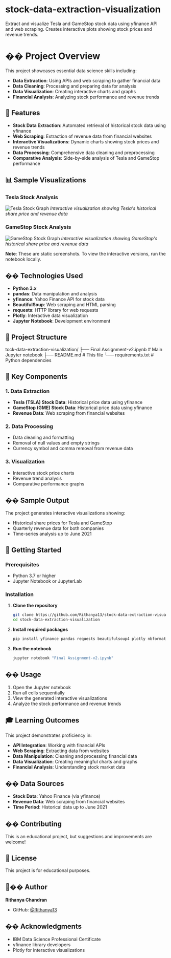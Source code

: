 # stock-data-extraction-visualization
Extract and visualize Tesla and GameStop stock data using yfinance API and web scraping. Creates interactive plots showing stock prices and revenue trends.
# �� Project Overview

This project showcases essential data science skills including:
- **Data Extraction**: Using APIs and web scraping to gather financial data
- **Data Cleaning**: Processing and preparing data for analysis
- **Data Visualization**: Creating interactive charts and graphs
- **Financial Analysis**: Analyzing stock performance and revenue trends

## 🚀 Features

- **Stock Data Extraction**: Automated retrieval of historical stock data using yfinance
- **Web Scraping**: Extraction of revenue data from financial websites
- **Interactive Visualizations**: Dynamic charts showing stock prices and revenue trends
- **Data Processing**: Comprehensive data cleaning and preprocessing
- **Comparative Analysis**: Side-by-side analysis of Tesla and GameStop performance

## 📊 Sample Visualizations

### Tesla Stock Analysis
![Tesla Stock Graph](tesla_graph.png)
*Interactive visualization showing Tesla's historical share price and revenue data*

### GameStop Stock Analysis
![GameStop Stock Graph](gamestop_graph.png)
*Interactive visualization showing GameStop's historical share price and revenue data*

**Note**: These are static screenshots. To view the interactive versions, run the notebook locally.

## ��️ Technologies Used

- **Python 3.x**
- **pandas**: Data manipulation and analysis
- **yfinance**: Yahoo Finance API for stock data
- **BeautifulSoup**: Web scraping and HTML parsing
- **requests**: HTTP library for web requests
- **Plotly**: Interactive data visualization
- **Jupyter Notebook**: Development environment

## 📁 Project Structure
tock-data-extraction-visualization/
├── Final Assignment-v2.ipynb # Main Jupyter notebook
├── README.md # This file
└── requirements.txt # Python dependencies
## 🎯 Key Components

### 1. Data Extraction
- **Tesla (TSLA) Stock Data**: Historical price data using yfinance
- **GameStop (GME) Stock Data**: Historical price data using yfinance
- **Revenue Data**: Web scraping from financial websites

### 2. Data Processing
- Data cleaning and formatting
- Removal of null values and empty strings
- Currency symbol and comma removal from revenue data

### 3. Visualization
- Interactive stock price charts
- Revenue trend analysis
- Comparative performance graphs

## �� Sample Output

The project generates interactive visualizations showing:
- Historical share prices for Tesla and GameStop
- Quarterly revenue data for both companies
- Time-series analysis up to June 2021

## 🚀 Getting Started

### Prerequisites
- Python 3.7 or higher
- Jupyter Notebook or JupyterLab
### Installation

1. **Clone the repository**
   ```bash
   git clone https://github.com/Rithanya13/stock-data-extraction-visualization.git
   cd stock-data-extraction-visualization
   ```

2. **Install required packages**
   ```bash
   pip install yfinance pandas requests beautifulsoup4 plotly nbformat
   ```

3. **Run the notebook**
   ```bash
   jupyter notebook "Final Assignment-v2.ipynb"
   ```

## �� Usage

1. Open the Jupyter notebook
2. Run all cells sequentially
3. View the generated interactive visualizations
4. Analyze the stock performance and revenue trends

## 🎓 Learning Outcomes

This project demonstrates proficiency in:
- **API Integration**: Working with financial APIs
- **Web Scraping**: Extracting data from websites
- **Data Manipulation**: Cleaning and processing financial data
- **Data Visualization**: Creating meaningful charts and graphs
- **Financial Analysis**: Understanding stock market data
## �� Data Sources

- **Stock Data**: Yahoo Finance (via yfinance)
- **Revenue Data**: Web scraping from financial websites
- **Time Period**: Historical data up to June 2021

## �� Contributing

This is an educational project, but suggestions and improvements are welcome!

## 📄 License

This project is for educational purposes.

## 👨‍�� Author

**Rithanya Chandran**
- GitHub: [@Rithanya13](https://github.com/Rithanya13)

## �� Acknowledgments

- IBM Data Science Professional Certificate
- yfinance library developers
- Plotly for interactive visualizations
